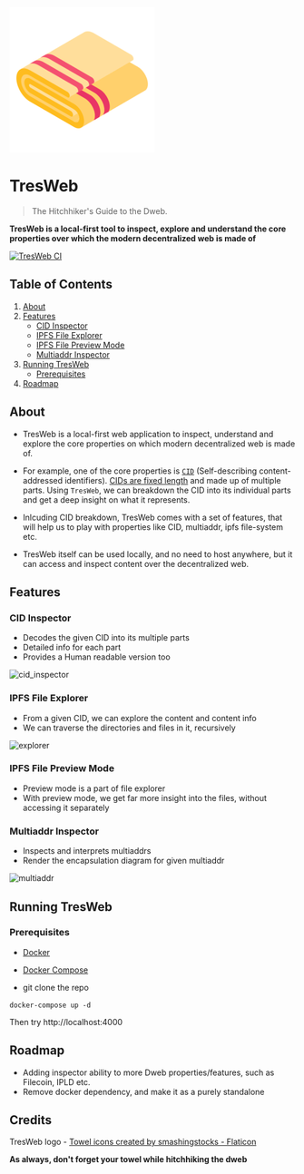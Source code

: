 ![Don't forget your towel](doc_assets/towel.png?raw=true  "Don't forget your towel")
# TresWeb

> The Hitchhiker's Guide to the Dweb.

**TresWeb is a local-first tool to inspect, explore and understand the core properties over which the  modern decentralized web is made of**

[![TresWeb CI](https://github.com/spawnfest/tres-web/actions/workflows/ci.yml/badge.svg?branch=master)](https://github.com/spawnfest/tres-web/actions/workflows/ci.yml)

## Table of Contents

1. [About](#about)
2. [Features](#features)
    - [CID Inspector](#cid-inspector)
    - [IPFS File Explorer](#ipfs-file-explorer)
    - [IPFS File Preview Mode](#ipfs-file-preview-mode)
    - [Multiaddr Inspector](#multiaddr-inspector)
3. [Running TresWeb](#running-tresweb)
    - [Prerequisites](#prerequisites)
4. [Roadmap](#roadmap)

## About

- TresWeb is a local-first web application to inspect, understand and explore the core properties on which modern decentralized web is made of.

- For example, one of the core properties is [`CID`](https://proto.school/content-addressing/03) (Self-describing content-addressed identifiers). [CIDs are fixed length](https://proto.school/anatomy-of-a-cid/01) and made up of multiple parts. Using `TresWeb`, we can breakdown the CID into its individual parts and get a deep insight on what it represents.

- Inlcuding CID breakdown, TresWeb comes with a set of features, that will help us to play with properties like CID, multiaddr, ipfs file-system etc.

- TresWeb itself can be used locally, and no need to host anywhere, but it can access and inspect content over the decentralized web.

## Features

### CID Inspector

- Decodes the given CID into its multiple parts
- Detailed info for each part
- Provides a Human readable version too

![cid_inspector](doc_assets/cid_inspector.gif?raw=true  "cid_inspector")

### IPFS File Explorer

- From a given CID, we can explore the content and content info
- We can traverse the directories and files in it, recursively

![explorer](doc_assets/explorer_2.gif?raw=true  "explorer")


### IPFS File Preview Mode

- Preview mode is a part of file explorer
- With preview mode, we get far more insight into the files, without accessing it separately

### Multiaddr Inspector
- Inspects and interprets multiaddrs
- Render the encapsulation diagram for given multiaddr

![multiaddr](doc_assets/multiaddr.gif?raw=true  "multiaddr")


## Running TresWeb

### Prerequisites

- [Docker](https://docs.docker.com/engine/install/)
- [Docker Compose](https://docs.docker.com/compose/install/)

- git clone the repo

```
docker-compose up -d
```

Then try http://localhost:4000
## Roadmap
- Adding inspector ability to more Dweb properties/features, such as Filecoin, IPLD etc.
- Remove docker dependency, and make it as a purely standalone
## Credits

<div>TresWeb logo -  <a href="https://www.flaticon.com/free-icons/towel" title="towel icons">Towel icons created by smashingstocks - Flaticon</a>

**As always, don't forget your towel while hitchhiking the dweb**